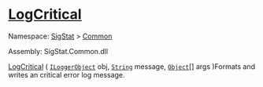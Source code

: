 # [LogCritical](./ILoggerObjectExtensions-100663351.md)

Namespace: [SigStat]() > [Common](./../README.md)

Assembly: SigStat.Common.dll

[LogCritical](./ILoggerObjectExtensions-100663351.md) ( [`ILoggerObject`](./../ILoggerObject.md) obj, [`String`](https://docs.microsoft.com/en-us/dotnet/api/System.String) message, [`Object`](https://docs.microsoft.com/en-us/dotnet/api/System.Object)[] args )Formats and writes an critical error log message.
